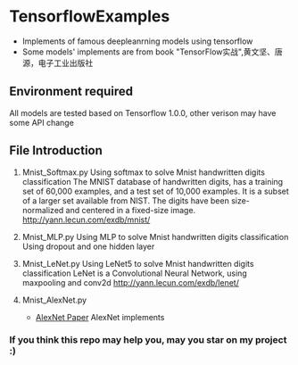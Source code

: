 # TensorflowExamples
* Implements of famous deepleanrning models using tensorflow
* Some models' implements are from book "TensorFlow实战",黄文坚、唐源，电子工业出版社

## Environment required
   All models are tested based on Tensorflow 1.0.0, other verison may have some API change

## File Introduction
1. Mnist_Softmax.py
   Using softmax to solve Mnist handwritten digits classification
   The MNIST database of handwritten digits, has a training set of 60,000 examples,
   and a test set of 10,000 examples. It is a subset of a larger set available from NIST.
   The digits have been size-normalized and centered in a fixed-size image.
   http://yann.lecun.com/exdb/mnist/

2. Mnist_MLP.py
   Using MLP to solve Mnist handwritten digits classification
   Using dropout and one hidden layer

3. Mnist_LeNet.py
   Using LeNet5 to solve Mnist handwritten digits classification
   LeNet is a Convolutional Neural Network, using maxpooling and conv2d
   http://yann.lecun.com/exdb/lenet/

4. Mnist_AlexNet.py
   - [AlexNet Paper](http://papers.nips.cc/paper/4824-imagenet-classification-with-deep-convolutional-neural-networks.pdf)
    AlexNet implements

### If you think this repo may help you, may you star on my project :)
